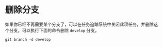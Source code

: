 # 删除分支

如果你已经不再需要某个分支了，可以在任务追踪系统中关闭此项任务，并删除这个分支。可以执行下面的命令删除 `develop` 分支。

```shell
git branch -d develop
```

